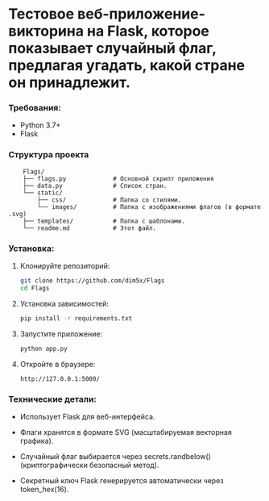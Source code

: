 # Тестовое веб-приложение-викторина на Flask, которое показывает случайный флаг, предлагая угадать, какой стране он принадлежит.

### Требования:

- Python 3.7+
- Flask

### Структура проекта

```
    Flags/
    ├── flags.py             # Основной скрипт приложения
    ├── data.py              # Список стран.
    └── static/ 
        ├── css/             # Папка со стилями.
        └── images/          # Папка с изображениями флагов (в формате .svg)
    ├── templates/           # Папка с шаблонами.
    └── readme.md            # Этот файл.
```

### Установка:

1. Клонируйте репозиторий:

    ```bash
    git clone https://github.com/dim5x/Flags
    cd Flags
    ```

2. Установка зависимостей:
   ```bash
   pip install -r requirements.txt
   ```

3. Запустите приложение:

   ```bash
   python app.py
   ```

4. Откройте в браузере:

   ```
   http://127.0.0.1:5000/
   ```

### Технические детали:

- Использует Flask для веб-интерфейса.

- Флаги хранятся в формате SVG (масштабируемая векторная графика).

- Случайный флаг выбирается через secrets.randbelow() (криптографически безопасный метод).

- Секретный ключ Flask генерируется автоматически через token_hex(16).